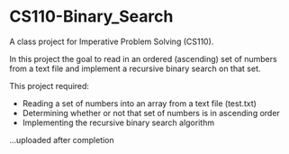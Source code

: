 # CS110-Binary_Search
A class project for Imperative Problem Solving (CS110).

In this project the goal to read in an ordered (ascending) set of numbers from a text file and implement a recursive binary search on that set.

This project required:
  + Reading a set of numbers into an array from a text file (test.txt)
  + Determining whether or not that set of numbers is in ascending order
  + Implementing the recursive binary search algorithm
  
...uploaded after completion
